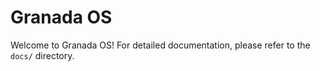 # Granada OS

Welcome to Granada OS! For detailed documentation, please refer to the `docs/` directory.